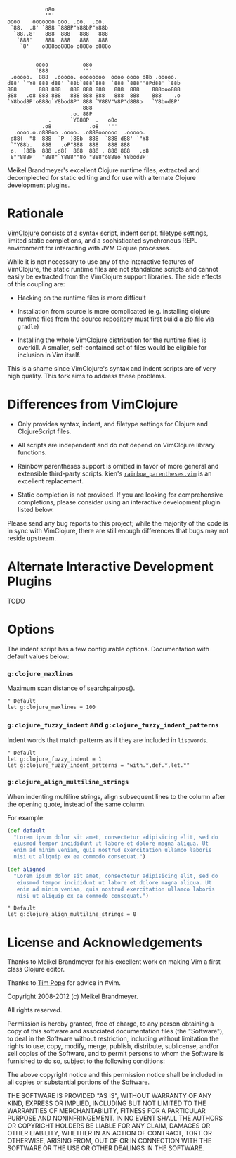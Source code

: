 

                o8o
                '"'
    oooo    ooooooo ooo. .oo.  .oo.
     `88.  .8' `888 `888P"Y88bP"Y88b
      `88..8'   888  888   888   888
       `888'    888  888   888   888
        `8'    o888oo888o o888o o888o


             oooo           o8o
             `888           '"'
     .ooooo.  888  .ooooo. oooooooo  oooo oooo d8b .ooooo.
    d88' `"Y8 888 d88' `88b`888`888  `888 `888""8Pd88' `88b
    888       888 888   888 888 888   888  888    888ooo888
    888   .o8 888 888   888 888 888   888  888    888    .o
    `Y8bod8P'o888o`Y8bod8P' 888 `V88V"V8P'd888b   `Y8bod8P'
                            888
                        .o. 88P
                 .      `Y888P  .   o8o
               .o8            .o8   '"'
      .oooo.o.o888oo .oooo. .o888oooooo  .ooooo.
     d88(  "8  888  `P  )88b  888  `888 d88' `"Y8
     `"Y88b.   888   .oP"888  888   888 888
     o.  )88b  888 .d8(  888  888 . 888 888   .o8
     8""888P'  "888"`Y888""8o "888"o888o`Y8bod8P'



Meikel Brandmeyer's excellent Clojure runtime files, extracted and
decomplected for static editing and for use with alternate Clojure
development plugins.

Rationale
=========

[VimClojure](http://www.vim.org/scripts/script.php?script_id=2501)
consists of a syntax script, indent script, filetype settings, limited
static completions, and a sophisticated synchronous REPL environment for
interacting with JVM Clojure processes.

While it is not necessary to use any of the interactive features of
VimClojure, the static runtime files are not standalone scripts and
cannot easily be extracted from the VimClojure support libraries. The
side effects of this coupling are:

* Hacking on the runtime files is more difficult

* Installation from source is more complicated (e.g. installing clojure
  runtime files from the source repository must first build a zip file
  via `gradle`)

* Installing the whole VimClojure distribution for the runtime files is
  overkill. A smaller, self-contained set of files would be eligible for
  inclusion in Vim itself.

This is a shame since VimClojure's syntax and indent scripts are of very
high quality. This fork aims to address these problems.

Differences from VimClojure
===========================

* Only provides syntax, indent, and filetype settings for Clojure and
  ClojureScript files.

* All scripts are independent and do not depend on VimClojure library
  functions.

* Rainbow parentheses support is omitted in favor of more general and
  extensible third-party scripts. kien's
  [`rainbow_parentheses.vim`](https://github.com/kien/rainbow_parentheses.vim)
  is an excellent replacement.

* Static completion is not provided. If you are looking for
  comprehensive completions, please consider using an interactive
  development plugin listed below.

Please send any bug reports to this project; while the majority of the
code is in sync with VimClojure, there are still enough differences that
bugs may not reside upstream.

Alternate Interactive Development Plugins
=========================================

TODO

Options
=======

The indent script has a few configurable options. Documentation with
default values below:

### `g:clojure_maxlines`

Maximum scan distance of searchpairpos().

```vim
" Default
let g:clojure_maxlines = 100
```

### `g:clojure_fuzzy_indent` and `g:clojure_fuzzy_indent_patterns`

Indent words that match patterns as if they are included in `lispwords`.

```vim
" Default
let g:clojure_fuzzy_indent = 1
let g:clojure_fuzzy_indent_patterns = "with.*,def.*,let.*"
```

### `g:clojure_align_multiline_strings`

When indenting multiline strings, align subsequent lines to the column
after the opening quote, instead of the same column.

For example:

```clojure
(def default
  "Lorem ipsum dolor sit amet, consectetur adipisicing elit, sed do
  eiusmod tempor incididunt ut labore et dolore magna aliqua. Ut
  enim ad minim veniam, quis nostrud exercitation ullamco laboris
  nisi ut aliquip ex ea commodo consequat.")

(def aligned
  "Lorem ipsum dolor sit amet, consectetur adipisicing elit, sed do
   eiusmod tempor incididunt ut labore et dolore magna aliqua. Ut
   enim ad minim veniam, quis nostrud exercitation ullamco laboris
   nisi ut aliquip ex ea commodo consequat.")
```

```vim
" Default
let g:clojure_align_multiline_strings = 0
```

License and Acknowledgements
============================

Thanks to Meikel Brandmeyer for his excellent work on making Vim a first
class Clojure editor.

Thanks to [Tim Pope](https://github.com/tpope/) for advice in #vim.

Copyright 2008-2012 (c) Meikel Brandmeyer.

All rights reserved.

Permission is hereby granted, free of charge, to any person obtaining a copy
of this software and associated documentation files (the "Software"), to deal
in the Software without restriction, including without limitation the rights
to use, copy, modify, merge, publish, distribute, sublicense, and/or sell
copies of the Software, and to permit persons to whom the Software is
furnished to do so, subject to the following conditions:

The above copyright notice and this permission notice shall be included in
all copies or substantial portions of the Software.

THE SOFTWARE IS PROVIDED "AS IS", WITHOUT WARRANTY OF ANY KIND, EXPRESS OR
IMPLIED, INCLUDING BUT NOT LIMITED TO THE WARRANTIES OF MERCHANTABILITY,
FITNESS FOR A PARTICULAR PURPOSE AND NONINFRINGEMENT. IN NO EVENT SHALL THE
AUTHORS OR COPYRIGHT HOLDERS BE LIABLE FOR ANY CLAIM, DAMAGES OR OTHER
LIABILITY, WHETHER IN AN ACTION OF CONTRACT, TORT OR OTHERWISE, ARISING FROM,
OUT OF OR IN CONNECTION WITH THE SOFTWARE OR THE USE OR OTHER DEALINGS IN
THE SOFTWARE.
